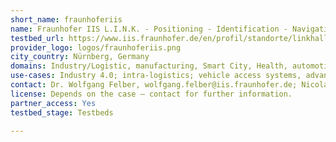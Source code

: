 ```yaml
---
short_name: fraunhoferiis
name: Fraunhofer IIS L.I.N.K. - Positioning - Identification - Navigation Communication
testbed_url: https://www.iis.fraunhofer.de/en/profil/standorte/linkhalle.html
provider_logo: logos/fraunhoferiis.png
city_country: Nürnberg, Germany
domains: Industry/Logistic, manufacturing, Smart City, Health, automotive
use-cases: Industry 4.0; intra-logistics; vehicle access systems, advanced driver assistance systems (ADAS); sports tracking; validation
contact: Dr. Wolfgang Felber, wolfgang.felber@iis.fraunhofer.de; Nicolas Witt, nicolas.witt@iis.fraunhofer.de
license: Depends on the case – contact for further information.
partner_access: Yes
testbed_stage: Testbeds

---
```


